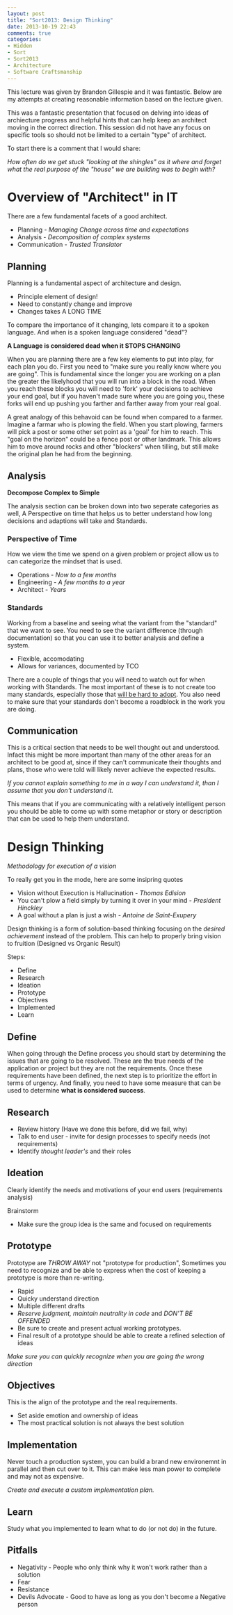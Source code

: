 ```yaml
---
layout: post
title: "Sort2013: Design Thinking"
date: 2013-10-19 22:43
comments: true
categories: 
- Hidden
- Sort
- Sort2013
- Architecture
- Software Craftsmanship
---
```


This lecture was given by Brandon Gillespie and it was fantastic.  Below are my attempts 
at creating reasonable information based on the lecture given.  

This was a fantastic presentation that focused on delving into ideas of archiecture progress and 
helpful hints that can help keep an architect moving in the correct direction.  This session
did not have any focus on specific tools so should not be limited to a certain "type" 
of architect.  

To start there is a comment that I would share:  

*How often do we get stuck "looking at the 
shingles" as it where and forget what the real purpose of the "house" we are building was to 
begin with?*     

# Overview of "Architect" in IT

There are a few fundamental facets of a good architect.  

* Planning - *Managing Change across time and expectations*
* Analysis - *Decomposition of complex systems*
* Communication - *Trusted Translator*

## Planning

Planning is a fundamental aspect of architecture and design.  

* Principle element of design!  
* Need to constantly change and improve
* Changes takes A LONG TIME

To compare the importance of it changing, lets compare it to a spoken language. And when 
is a spoken language considered "dead"?   

**A Language is considered dead when it STOPS CHANGING**   

When you are planning there are a few key elements to put into play, for each plan you do.
First you need to "make sure you really know where you are going".  This is fundamental since 
the longer you are working on a plan the greater the likelyhood that you will run into a block 
in the road.  When you reach these blocks you will need to 'fork' your decisions to achieve 
your end goal, but if you haven't made sure where you are going you, these forks will end
up pushing you farther and farther away from your real goal. 

A great analogy of this behavoid can be found when compared to a farmer.  Imagine a farmar 
who is plowing the field. When you start plowing, farmers will pick a post or some other 
set point as a 'goal' for him to reach.  This "goal on the horizon" could be a fence post or
other landmark.  This allows him to move around rocks and other "blockers" when tilling, but
still make the original plan he had from the beginning.  

## Analysis

**Decompose Complex to Simple**   

The analysis section can be broken down into two seperate categories as well, A Perspective on 
time that helps us to better understand how long decisions and adaptions will take and 
Standards.    

### Perspective of Time

How we view the time we spend on a given problem or project allow us to can categorize 
the mindset that is used.   

* Operations - *Now to a few months*
* Engineering - *A few months to a year*
* Architect - *Years*

### Standards

Working from a baseline and seeing what the variant from the "standard" that we want to see.
You need to see the variant difference (through documentation) so that you can use it to 
better analysis and define a system.   

* Flexible, accomodating
* Allows for variances, documented by TCO

There are a couple of things that you will need to watch out for when working with Standards. 
The most important of these is to not create too many standards, especially those that 
[will be hard to adopt](http://xkcd.com/927/). You also need to make sure that your standards 
don't become a roadblock in the work you are doing. 

## Communication

This is a critical section that needs to be well thought out and understood. Infact this might
be more important than many of the other areas for an architect to be good at, since if they
can't communicate their thoughts and plans, those who were told will likely never achieve 
the expected results.  

*If you cannot explain something to me in a way I can understand it, than I assume 
that you don't understand it.*    

This means that if you are communicating with a relatively intelligent person you should 
be able to come up with some metaphor or story or description that can be used to help 
them understand. 

# Design Thinking 

*Methodology for execution of a vision*

To really get you in the mode, here are some insipring quotes

* Vision without Execution is Hallucination - *Thomas Edision*
* You can't plow a field simply by turning it over in your mind - *President Hinckley*
* A goal without a plan is just a wish - *Antoine de Saint-Exupery*

Design thinking is a form of solution-based thinking focusing on the *desired achievement* 
instead of the problem. This can help to properly bring vision to fruition (Designed vs 
Organic Result)     

Steps:

* Define
* Research
* Ideation
* Prototype
* Objectives
* Implemented
* Learn

## Define

When going through the Define process you should start by determining the issues that 
are going to be resolved.  These are the true needs of the application or project but
they are not the requirements.  Once these requirements have been defined, the next step
is to prioritize the effort in terms of urgency.  And finally, you need to have some 
measure that can be used to determine **what is considered success**.  

## Research

* Review history (Have we done this before, did we fail, why)
* Talk to end user - invite for design processes to specify needs (not requirements)
* Identify *thought leader's* and their roles

## Ideation

Clearly identify the needs and motivations of your end users (requirements analysis)  

Brainstorm
* Make sure the group idea is the same and focused on requirements

## Prototype

Prototype are *THROW AWAY* not "prototype for production", Sometimes you need to recognize and be able to express when the cost of 
keeping a prototype is more than re-writing. 

* Rapid
* Quicky understand direction
* Multiple different drafts
* *Reserve judgment, maintain neutrality in code* and *DON'T BE OFFENDED*   
* Be sure to create and present actual working prototypes.  
* Final result of a prototype should be able to create a refined selection of ideas

*Make sure you can quickly recognize when you are going the wrong direction*  

## Objectives

This is the align of the prototype and the real requirements.   

* Set aside emotion and ownership of ideas
* The most practical solution is not always the best solution

## Implementation

Never touch a production system, you can build a brand new environemnt in parallel and 
then cut over to it. This can make less man power to complete and may not as expensive.    

*Create and execute a custom implementation plan.*   

## Learn

Study what you implemented to learn what to do (or not do) in the future.   

## Pitfalls

* Negativity - People who only think why it won't work rather than a solution
* Fear
* Resistance 
* Devils Advocate - Good to have as long as you don't become a Negative person


